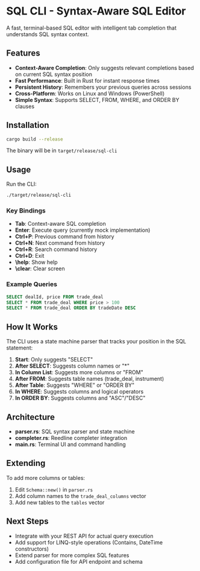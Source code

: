 # SQL CLI - Syntax-Aware SQL Editor

A fast, terminal-based SQL editor with intelligent tab completion that understands SQL syntax context.

## Features

- **Context-Aware Completion**: Only suggests relevant completions based on current SQL syntax position
- **Fast Performance**: Built in Rust for instant response times
- **Persistent History**: Remembers your previous queries across sessions
- **Cross-Platform**: Works on Linux and Windows (PowerShell)
- **Simple Syntax**: Supports SELECT, FROM, WHERE, and ORDER BY clauses

## Installation

```bash
cargo build --release
```

The binary will be in `target/release/sql-cli`

## Usage

Run the CLI:
```bash
./target/release/sql-cli
```

### Key Bindings

- **Tab**: Context-aware SQL completion
- **Enter**: Execute query (currently mock implementation)
- **Ctrl+P**: Previous command from history
- **Ctrl+N**: Next command from history
- **Ctrl+R**: Search command history
- **Ctrl+D**: Exit
- **\help**: Show help
- **\clear**: Clear screen

### Example Queries

```sql
SELECT dealId, price FROM trade_deal
SELECT * FROM trade_deal WHERE price > 100
SELECT * FROM trade_deal ORDER BY tradeDate DESC
```

## How It Works

The CLI uses a state machine parser that tracks your position in the SQL statement:

1. **Start**: Only suggests "SELECT"
2. **After SELECT**: Suggests column names or "*"
3. **In Column List**: Suggests more columns or "FROM"
4. **After FROM**: Suggests table names (trade_deal, instrument)
5. **After Table**: Suggests "WHERE" or "ORDER BY"
6. **In WHERE**: Suggests columns and logical operators
7. **In ORDER BY**: Suggests columns and "ASC"/"DESC"

## Architecture

- **parser.rs**: SQL syntax parser and state machine
- **completer.rs**: Reedline completer integration
- **main.rs**: Terminal UI and command handling

## Extending

To add more columns or tables:

1. Edit `Schema::new()` in `parser.rs`
2. Add column names to the `trade_deal_columns` vector
3. Add new tables to the `tables` vector

## Next Steps

- Integrate with your REST API for actual query execution
- Add support for LINQ-style operations (Contains, DateTime constructors)
- Extend parser for more complex SQL features
- Add configuration file for API endpoint and schema